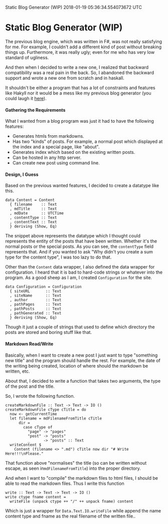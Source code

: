 Static Blog Generator (WIP)
2018-01-19 05:36:34.554073672 UTC
# Static Blog Generator (WIP)

The previous blog engine, which was written in F#, was not really satisfying for me.
For example, I couldn't add a different kind of post without breaking things up.
Furthermore, it was really ugly; even for me who has very low standard of ugliness.

And then when I decided to write a new one, I realized that backward compatibility
was a real pain in the back.
So, I abandoned the backward support and wrote a new one from scratch and in haskall.

It shouldn't be either a program that has a lot of constraints and features like Hakyll
nor it would be a mess like my previous blog generator (you could laugh it
[here](https://gitlab.com/ibnuda/ibnuda.gitlab.io/tree/master/fs)).

#### Gathering the Requirements
What I wanted from a blog program was just it had to have the following features:

- Generates htmls from markdowns.
- Has two "kinds" of posts. For example, a normal post which displayed at the index
  and a special page, like "about".
- Generates index which based on the existing written posts.
- Can be hosted in any http server.
- Can create new post using command line.

#### Design, I Guess
Based on the previous wanted features, I decided to create a datatype like this.
```
data Content = Content
  { filename    :: Text
  , mdTitle     :: Text
  , mdDate      :: UTCTime
  , contentType :: Text
  , contentText :: Text
  } deriving (Show, Eq)

```
The snippet above represents the datatype which I thought could represents the entity
of the posts that have been written.
Whether it's the normal posts or the special posts.
As you can see, the `contentType` field represents that.
And if you wanted to ask "Why didn't you create a sum type for the content type", I was
too lazy to do that.

Other than the `Content` data wrapper, I also defined the data wrapper for configuration.
I heard that it is bad to hard-code strings or whatever into the program.
As a good sheep as I am, I created `Configuration` for the site.
```
data Configuration = Configuration
  { siteURL       :: Text
  , siteName      :: Text
  , author        :: Text
  , pathPages     :: Text
  , pathPosts     :: Text
  , pathGenerated :: Text
  } deriving (Show, Eq)

```
Though it just a couple of strings that used to define which directory the posts are stored
and boring stuff like that.

#### Markdown Read/Write
Basically, when I want to create a new post I just want to type "something new title" and
the program should handle the rest.
For example, the date of the writing being created, location of where should the markdown
be written, etc.

About that, I decided to write a function that takes two arguments, the type of the post
and the title.

So, I wrote the following function.
```
createMarkdownFile :: Text -> Text -> IO ()
createMarkdownFile cType cTitle = do
  now <- getCurrentTime
  let filename = mdFilenameFromTitle cTitle
      dir =
        case cType of
          "page" -> "pages"
          "post" -> "posts"
          _      -> "posts" :: Text
  writeContent $
    Content (filename <> ".md") cTitle now dir "# Write Here!!!\nPlease."

```
That function above "normalises" the title (so can be written without escape,
as seen in`mdFilenameFromTitle`) into the proper directory.

And when I want to "compile" the markdown files to html files, I should be able to
read the markdown files. Thus I write this function

```
write :: Text -> Text -> Text -> IO ()
write ctype fname content =
  writeFile (unpack ctype ++ "/" ++ unpack fname) content

```
Which is just a wrapper for `Data.Text.IO.writeFile` while append the name content type
and fname as the real filename of the written file..
